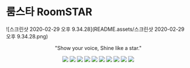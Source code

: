 # 룸스타 RoomSTAR

![스크린샷 2020-02-29 오후 9.34.28](README.assets/스크린샷 2020-02-29 오후 9.34.28.png)

<p align="center">
"Show your voice, Shine like a star."
</p>

<p align="center">
  <img src="http://img.shields.io/:license-mit-green.svg"/>
  <img src="https://img.shields.io/badge/network-socket.io-black.svg"/>
  <img src="https://img.shields.io/badge/network-webRTC-purple.svg"/>
  <img src="https://img.shields.io/badge/framework-vue.js-green.svg"/>
<img src="https://img.shields.io/badge/language-javascript-yellow.svg"/>
<img src="https://img.shields.io/badge/language-java-blue.svg"/>
<img src="https://img.shields.io/badge/server-spring-brightgreen.svg"/>
<img src="https://img.shields.io/badge/server-node.js-brightgreen.svg"/>
<img src="https://img.shields.io/badge/DB-firebase-red.svg"/>
<img src="https://img.shields.io/badge/DB-mariaDB-brown.svg"/>
</p>

